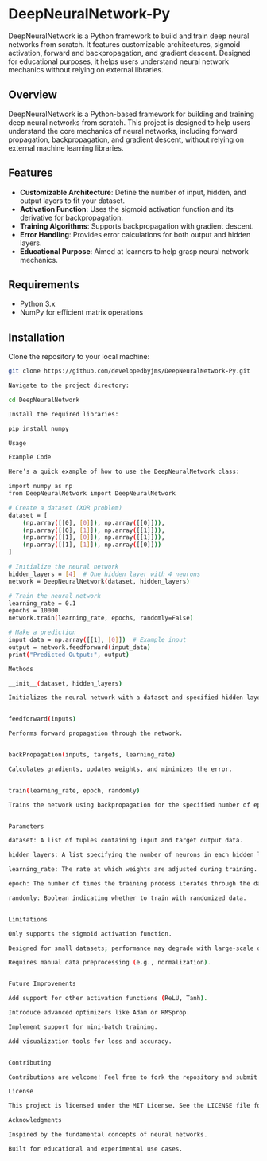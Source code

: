 # DeepNeuralNetwork-Py
DeepNeuralNetwork is a Python framework to build and train deep neural networks from scratch. It features customizable architectures, sigmoid activation, forward and backpropagation, and gradient descent. Designed for educational purposes, it helps users understand neural network mechanics without relying on external libraries.


## Overview
DeepNeuralNetwork is a Python-based framework for building and training deep neural networks from scratch. This project is designed to help users understand the core mechanics of neural networks, including forward propagation, backpropagation, and gradient descent, without relying on external machine learning libraries.

## Features
- **Customizable Architecture**: Define the number of input, hidden, and output layers to fit your dataset.
- **Activation Function**: Uses the sigmoid activation function and its derivative for backpropagation.
- **Training Algorithms**: Supports backpropagation with gradient descent.
- **Error Handling**: Provides error calculations for both output and hidden layers.
- **Educational Purpose**: Aimed at learners to help grasp neural network mechanics.

## Requirements
- Python 3.x
- NumPy for efficient matrix operations

## Installation
Clone the repository to your local machine:
```bash
git clone https://github.com/developedbyjms/DeepNeuralNetwork-Py.git

Navigate to the project directory:

cd DeepNeuralNetwork

Install the required libraries:

pip install numpy

Usage

Example Code

Here’s a quick example of how to use the DeepNeuralNetwork class:

import numpy as np
from DeepNeuralNetwork import DeepNeuralNetwork

# Create a dataset (XOR problem)
dataset = [
    (np.array([[0], [0]]), np.array([[0]])),
    (np.array([[0], [1]]), np.array([[1]])),
    (np.array([[1], [0]]), np.array([[1]])),
    (np.array([[1], [1]]), np.array([[0]]))
]

# Initialize the neural network
hidden_layers = [4]  # One hidden layer with 4 neurons
network = DeepNeuralNetwork(dataset, hidden_layers)

# Train the neural network
learning_rate = 0.1
epochs = 10000
network.train(learning_rate, epochs, randomly=False)

# Make a prediction
input_data = np.array([[1], [0]])  # Example input
output = network.feedforward(input_data)
print("Predicted Output:", output)

Methods

__init__(dataset, hidden_layers)

Initializes the neural network with a dataset and specified hidden layers.


feedforward(inputs)

Performs forward propagation through the network.


backPropagation(inputs, targets, learning_rate)

Calculates gradients, updates weights, and minimizes the error.


train(learning_rate, epoch, randomly)

Trains the network using backpropagation for the specified number of epochs.


Parameters

dataset: A list of tuples containing input and target output data.

hidden_layers: A list specifying the number of neurons in each hidden layer.

learning_rate: The rate at which weights are adjusted during training.

epoch: The number of times the training process iterates through the dataset.

randomly: Boolean indicating whether to train with randomized data.


Limitations

Only supports the sigmoid activation function.

Designed for small datasets; performance may degrade with large-scale datasets.

Requires manual data preprocessing (e.g., normalization).


Future Improvements

Add support for other activation functions (ReLU, Tanh).

Introduce advanced optimizers like Adam or RMSprop.

Implement support for mini-batch training.

Add visualization tools for loss and accuracy.


Contributing

Contributions are welcome! Feel free to fork the repository and submit pull requests for improvements or bug fixes.

License

This project is licensed under the MIT License. See the LICENSE file for more details.

Acknowledgments

Inspired by the fundamental concepts of neural networks.

Built for educational and experimental use cases.


